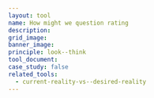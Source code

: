 ```yaml
---
layout: tool
name: How might we question rating
description:
grid_image:
banner_image:
principle: look--think
tool_document:
case_study: false
related_tools:
  - current-reality-vs--desired-reality
---
```


